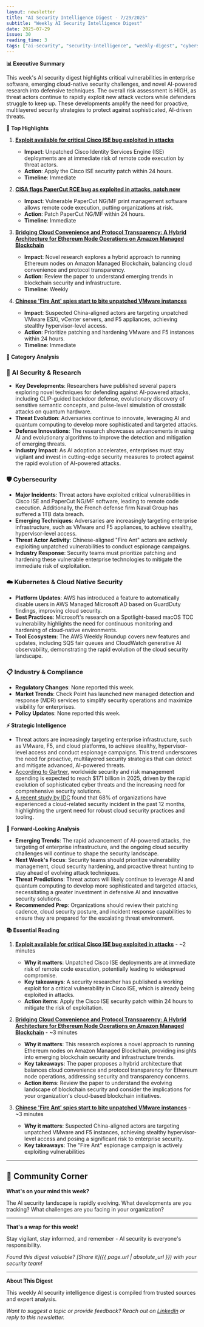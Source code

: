 ```yaml
---
layout: newsletter
title: "AI Security Intelligence Digest - 7/29/2025"
subtitle: "Weekly AI Security Intelligence Digest"
date: 2025-07-29
issue: 30
reading_time: 3
tags: ["ai-security", "security-intelligence", "weekly-digest", "cybersecurity"]
---
```


**📊 Executive Summary**

This week's AI security digest highlights critical vulnerabilities in enterprise software, emerging cloud-native security challenges, and novel AI-powered research into defensive techniques. The overall risk assessment is HIGH, as threat actors continue to rapidly exploit new attack vectors while defenders struggle to keep up. These developments amplify the need for proactive, multilayered security strategies to protect against sophisticated, AI-driven threats.

**🎯 Top Highlights**

1. **[Exploit available for critical Cisco ISE bug exploited in attacks](https://www.bleepingcomputer.com/news/security/exploit-available-for-critical-cisco-ise-bug-exploited-in-attacks/)**
   - **Impact**: Unpatched Cisco Identity Services Engine (ISE) deployments are at immediate risk of remote code execution by threat actors.
   - **Action**: Apply the Cisco ISE security patch within 24 hours.
   - **Timeline**: Immediate

2. **[CISA flags PaperCut RCE bug as exploited in attacks, patch now](https://www.bleepingcomputer.com/news/security/cisa-flags-papercut-rce-bug-as-exploited-in-attacks-patch-now/)**
   - **Impact**: Vulnerable PaperCut NG/MF print management software allows remote code execution, putting organizations at risk.
   - **Action**: Patch PaperCut NG/MF within 24 hours.
   - **Timeline**: Immediate

3. **[Bridging Cloud Convenience and Protocol Transparency: A Hybrid Architecture for Ethereum Node Operations on Amazon Managed Blockchain](https://arxiv.org/abs/2507.18774)**
   - **Impact**: Novel research explores a hybrid approach to running Ethereum nodes on Amazon Managed Blockchain, balancing cloud convenience and protocol transparency.
   - **Action**: Review the paper to understand emerging trends in blockchain security and infrastructure.
   - **Timeline**: Weekly

4. **[Chinese 'Fire Ant' spies start to bite unpatched VMware instances](https://www.csoonline.com/article/4029545/chinese-fire-ant-spies-start-to-bite-unpatched-vmware-instances.html)**
   - **Impact**: Suspected China-aligned actors are targeting unpatched VMware ESXi, vCenter servers, and F5 appliances, achieving stealthy hypervisor-level access.
   - **Action**: Prioritize patching and hardening VMware and F5 instances within 24 hours.
   - **Timeline**: Immediate

**📂 Category Analysis**

### 🤖 AI Security & Research
- **Key Developments**: Researchers have published several papers exploring novel techniques for defending against AI-powered attacks, including CLIP-guided backdoor defense, evolutionary discovery of sensitive semantic concepts, and pulse-level simulation of crosstalk attacks on quantum hardware.
- **Threat Evolution**: Adversaries continue to innovate, leveraging AI and quantum computing to develop more sophisticated and targeted attacks.
- **Defense Innovations**: The research showcases advancements in using AI and evolutionary algorithms to improve the detection and mitigation of emerging threats.
- **Industry Impact**: As AI adoption accelerates, enterprises must stay vigilant and invest in cutting-edge security measures to protect against the rapid evolution of AI-powered attacks.

### 🛡️ Cybersecurity
- **Major Incidents**: Threat actors have exploited critical vulnerabilities in Cisco ISE and PaperCut NG/MF software, leading to remote code execution. Additionally, the French defense firm Naval Group has suffered a 1TB data breach.
- **Emerging Techniques**: Adversaries are increasingly targeting enterprise infrastructure, such as VMware and F5 appliances, to achieve stealthy, hypervisor-level access.
- **Threat Actor Activity**: Chinese-aligned "Fire Ant" actors are actively exploiting unpatched vulnerabilities to conduct espionage campaigns.
- **Industry Response**: Security teams must prioritize patching and hardening these vulnerable enterprise technologies to mitigate the immediate risk of exploitation.

### ☁️ Kubernetes & Cloud Native Security
- **Platform Updates**: AWS has introduced a feature to automatically disable users in AWS Managed Microsoft AD based on GuardDuty findings, improving cloud security.
- **Best Practices**: Microsoft's research on a Spotlight-based macOS TCC vulnerability highlights the need for continuous monitoring and hardening of cloud-native environments.
- **Tool Ecosystem**: The AWS Weekly Roundup covers new features and updates, including SQS fair queues and CloudWatch generative AI observability, demonstrating the rapid evolution of the cloud security landscape.

### 📋 Industry & Compliance
- **Regulatory Changes**: None reported this week.
- **Market Trends**: Check Point has launched new managed detection and response (MDR) services to simplify security operations and maximize visibility for enterprises.
- **Policy Updates**: None reported this week.

**⚡ Strategic Intelligence**
- Threat actors are increasingly targeting enterprise infrastructure, such as VMware, F5, and cloud platforms, to achieve stealthy, hypervisor-level access and conduct espionage campaigns. This trend underscores the need for proactive, multilayered security strategies that can detect and mitigate advanced, AI-powered threats.
- [According to Gartner](https://www.gartner.com/en/newsroom/press-releases/2025-07-15-gartner-forecasts-worldwide-security-and-risk-management-spending-to-reach-usd-171-billion-in-2025), worldwide security and risk management spending is expected to reach $171 billion in 2025, driven by the rapid evolution of sophisticated cyber threats and the increasing need for comprehensive security solutions.
- [A recent study by IDC](https://www.idc.com/getdoc.jsp?containerId=prUS47936925) found that 68% of organizations have experienced a cloud-related security incident in the past 12 months, highlighting the urgent need for robust cloud security practices and tooling.

**🔮 Forward-Looking Analysis**
- **Emerging Trends**: The rapid advancement of AI-powered attacks, the targeting of enterprise infrastructure, and the ongoing cloud security challenges will continue to shape the security landscape.
- **Next Week's Focus**: Security teams should prioritize vulnerability management, cloud security hardening, and proactive threat hunting to stay ahead of evolving attack techniques.
- **Threat Predictions**: Threat actors will likely continue to leverage AI and quantum computing to develop more sophisticated and targeted attacks, necessitating a greater investment in defensive AI and innovative security solutions.
- **Recommended Prep**: Organizations should review their patching cadence, cloud security posture, and incident response capabilities to ensure they are prepared for the escalating threat environment.

**📚 Essential Reading**
1. **[Exploit available for critical Cisco ISE bug exploited in attacks](https://www.bleepingcomputer.com/news/security/exploit-available-for-critical-cisco-ise-bug-exploited-in-attacks/)** - ~2 minutes
   - **Why it matters**: Unpatched Cisco ISE deployments are at immediate risk of remote code execution, potentially leading to widespread compromise.
   - **Key takeaways**: A security researcher has published a working exploit for a critical vulnerability in Cisco ISE, which is already being exploited in attacks.
   - **Action items**: Apply the Cisco ISE security patch within 24 hours to mitigate the risk of exploitation.

2. **[Bridging Cloud Convenience and Protocol Transparency: A Hybrid Architecture for Ethereum Node Operations on Amazon Managed Blockchain](https://arxiv.org/abs/2507.18774)** - ~3 minutes
   - **Why it matters**: This research explores a novel approach to running Ethereum nodes on Amazon Managed Blockchain, providing insights into emerging blockchain security and infrastructure trends.
   - **Key takeaways**: The paper proposes a hybrid architecture that balances cloud convenience and protocol transparency for Ethereum node operations, addressing security and transparency concerns.
   - **Action items**: Review the paper to understand the evolving landscape of blockchain security and consider the implications for your organization's cloud-based blockchain initiatives.

3. **[Chinese 'Fire Ant' spies start to bite unpatched VMware instances](https://www.csoonline.com/article/4029545/chinese-fire-ant-spies-start-to-bite-unpatched-vmware-instances.html)** - ~3 minutes
   - **Why it matters**: Suspected China-aligned actors are targeting unpatched VMware and F5 instances, achieving stealthy hypervisor-level access and posing a significant risk to enterprise security.
   - **Key takeaways**: The "Fire Ant" espionage campaign is actively exploiting vulnerabilities

---

## 💬 Community Corner

**What's on your mind this week?** 

The AI security landscape is rapidly evolving. What developments are you tracking? What challenges are you facing in your organization?

---

**That's a wrap for this week!**

Stay vigilant, stay informed, and remember - AI security is everyone's responsibility.

*Found this digest valuable? [Share it]({{ page.url | absolute_url }}) with your security team!*

---

**About This Digest**

This weekly AI security intelligence digest is compiled from trusted sources and expert analysis. 

*Want to suggest a topic or provide feedback? Reach out on [LinkedIn](https://linkedin.com/in/aminraji) or reply to this newsletter.*
